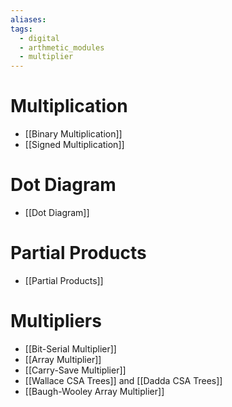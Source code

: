 ```yaml
---
aliases: 
tags:
  - digital
  - arthmetic_modules
  - multiplier
---
```


# Multiplication

- [[Binary Multiplication]]
- [[Signed Multiplication]]

# Dot Diagram

- [[Dot Diagram]]

# Partial Products

- [[Partial Products]]

# Multipliers

- [[Bit-Serial Multiplier]]
- [[Array Multiplier]]
- [[Carry-Save Multiplier]]
- [[Wallace CSA Trees]] and [[Dadda CSA Trees]]
- [[Baugh-Wooley Array Multiplier]]
